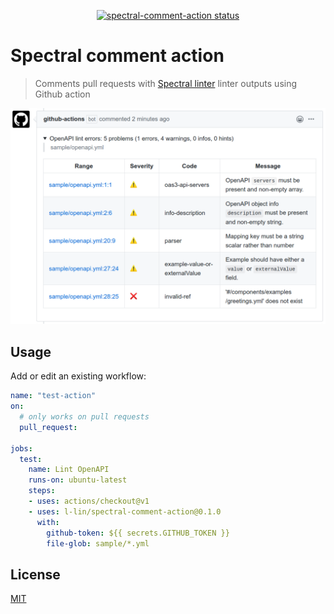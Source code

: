 
<p align="center">
  <a href="https://github.com/l-lin/spectral-comment-action/actions"><img alt="spectral-comment-action status" src="https://github.com/l-lin/spectral-comment-action/workflows/units-test/badge.svg"></a>
</p>

# Spectral comment action

> Comments pull requests with [Spectral linter](https://github.com/stoplightio/spectral) linter
> outputs using Github action

![spectral-comment-action](./spectral-comment-action-sample.png)

## Usage

Add or edit an existing workflow:

```yaml
name: "test-action"
on:
  # only works on pull requests
  pull_request:

jobs:
  test:
    name: Lint OpenAPI
    runs-on: ubuntu-latest
    steps:
    - uses: actions/checkout@v1
    - uses: l-lin/spectral-comment-action@0.1.0
      with:
        github-token: ${{ secrets.GITHUB_TOKEN }}
        file-glob: sample/*.yml
```

## License

[MIT](./LICENSE)

